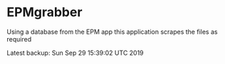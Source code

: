 # EPMgrabber
Using a database from the EPM app this application scrapes the files as required


Latest backup: Sun Sep 29 15:39:02 UTC 2019
